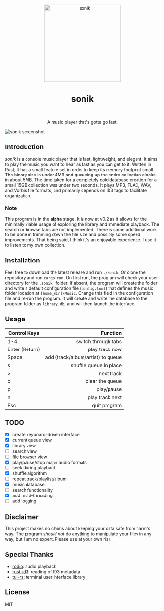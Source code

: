 <p align="center">
    <img alt="sonik" title="sonik" src="https://i.imgur.com/B6vYKJz.png"
    width="250">
</p>
<h1 align="center">sonik</h1><br>
<p align="center">
A music player that's gotta go fast.
</p>

![sonik screenshot](https://i.imgur.com/oOje1iG.png)

## Introduction
_sonik_ is a console music player that is fast, lightweight, and elegant. It aims to play the music you want to hear as fast as you can get to it. Written in Rust, it has a small feature set in order to keep its memory footprint small. The binary size is under 4MB and queueing up the entire collection clocks in about 5MB. The time taken for a completely cold database creation for a small 15GB collection was under two seconds. It plays MP3, FLAC, WAV, and Vorbis file formats, and primarily depends on ID3 tags to facilitate organization.

### Note
This program is in the **alpha** stage. It is now at v0.2 as it allows for the
minimally viable usage of exploring the library and immediate playback. The search or browse
tabs are not implemented. There is some additional work to be done in trimming down the
file size and possibly some speed improvements. That being said, I think it's an enjoyable experience. I use it to listen to my own collection.

## Installation
Feel free to download the latest release and run `./sonik`. Or clone the repository and run `cargo
run`. On first run, the program will check your user directory for the `.sonik
` folder. If absent, the program will create the folder and write a default
configuration file (`config.toml`) that defines the music folder location at
`[home_dir]/Music`. Change this field in the configuration file and re-run the
program. It will create and write the database to the program folder as
`library.db`, and will then launch the interface.

## Usage
| Control Keys  | Function                          |
| ------------- |----------------------------------:|
| 1-4           | switch through tabs               |
| Enter (Return)| play track now                    |
| Space         | add (track/album/artist) to queue |
| s             | shuffle queue in place            |
| >             | next track                        |
| c             | clear the queue                   |
| p             | play/pause                        |
| n             | play track next                   |
| Esc           | quit program                      |

## TODO
- [x] create keyboard-driven interface
- [x] current queue view
- [x] library view
- [ ] search view
- [ ] file browser view
- [x] play/pause/stop major audio formats
- [ ] seek during playback
- [x] shuffle algorithm
- [ ] repeat track/playlist/album
- [x] music database
- [ ] search functionality
- [x] add multi-threading
- [ ] add logging

## Disclaimer
This project makes no claims about keeping your data safe from harm's way. The
program _should not_ do anything to manipulate your files in any way, but I am
no expert. Please use at your own risk.

## Special Thanks
- [rodio](https://github.com/tomaka/rodio): audio playback
- [rust-id3](https://github.com/jameshurst/rust-id3): reading of ID3 metadata
- [tui-rs](https://github.com/fdehau/tui-rs): terminal user interface library

## License
MIT
